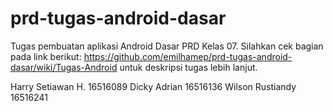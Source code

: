 # prd-tugas-android-dasar
Tugas pembuatan aplikasi Android Dasar PRD Kelas 07. Silahkan cek bagian pada link berikut: https://github.com/emilhamep/prd-tugas-android-dasar/wiki/Tugas-Android untuk deskripsi tugas lebih lanjut.
 
 Harry Setiawan H. 16516089
 Dicky Adrian 16516136 
 Wilson Rustiandy 16516241
